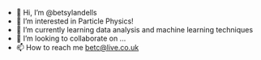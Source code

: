 - 👋 Hi, I’m @betsylandells
- 👀 I’m interested in Particle Physics!
- 🌱 I’m currently learning data analysis and machine learning techniques
- 💞️ I’m looking to collaborate on ...
- 📫 How to reach me betc@live.co.uk

<!---
betsylandells/betsylandells is a ✨ special ✨ repository because its `README.md` (this file) appears on your GitHub profile.
You can click the Preview link to take a look at your changes.
--->
